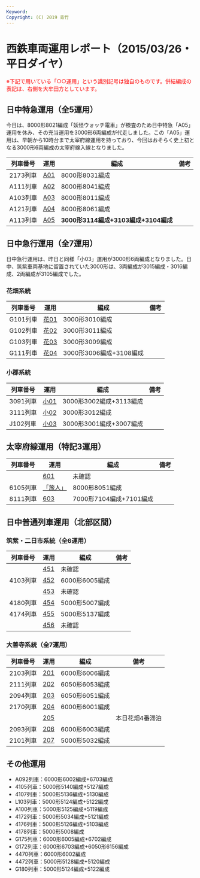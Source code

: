 ```yaml
---
Keyword: 
Copyright: (C) 2019 青竹
---
```


# 西鉄車両運用レポート（2015/03/26・平日ダイヤ）

<span style="color:#FF0000;">※下記で用いている「○○運用」という識別記号は独自のものです。併結編成の表記は、右側を大牟田方としています。</span>

## 日中特急運用（全5運用）

今日は、8000形8021編成「妖怪ウォッチ電車」が検査のため日中特急「A05」運用を休み、その充当運用を3000形6両編成が代走しました。この「A05」運用は、早朝から10時台まで太宰府線運用を持っており、今回はおそらく史上初となる3000形6両編成の太宰府線入線となりました。

| 列車番号 | 運用 | 編成 | 備考 |
| --- | --- | --- | --- |
| 2173列車 | [A01](https://aotake91.net/railway/nishitetsu/dia/20140322/unyoulist-weekday.htm#WA01) | 8000形8031編成 |  |
| A111列車 | [A02](https://aotake91.net/railway/nishitetsu/dia/20140322/unyoulist-weekday.htm#WA02) | 8000形8041編成 |  |
| A103列車 | [A03](https://aotake91.net/railway/nishitetsu/dia/20140322/unyoulist-weekday.htm#WA03) | 8000形8011編成 |  |
| A121列車 | [A04](https://aotake91.net/railway/nishitetsu/dia/20140322/unyoulist-weekday.htm#WA04) | 8000形8061編成 |  |
| A113列車 | [A05](https://aotake91.net/railway/nishitetsu/dia/20140322/unyoulist-weekday.htm#WA05) | **3000形3114編成+3103編成+3104編成** |  |

## 日中急行運用（全7運用）

日中急行運用は、昨日と同様「小03」運用が3000形6両編成となりました。日中、筑紫車両基地に留置されていた3000形は、3両編成が3015編成・3016編成、2両編成が3105編成でした。

### 花畑系統

| 列車番号 | 運用 | 編成 | 備考 |
| --- | --- | --- | --- |
| G101列車 | [花01](https://aotake91.net/railway/nishitetsu/dia/20140322/unyoulist-weekday.htm#WG01) | 3000形3010編成 |  |
| G102列車 | [花02](https://aotake91.net/railway/nishitetsu/dia/20140322/unyoulist-weekday.htm#WG02) | 3000形3011編成 |  |
| G103列車 | [花03](https://aotake91.net/railway/nishitetsu/dia/20140322/unyoulist-weekday.htm#WG03) | 3000形3009編成 |  |
| G111列車 | [花04](https://aotake91.net/railway/nishitetsu/dia/20140322/unyoulist-weekday.htm#WG04) | 3000形3006編成+3108編成 |  |

### 小郡系統

| 列車番号 | 運用 | 編成 | 備考 |
| --- | --- | --- | --- |
| 3091列車 | [小01](https://aotake91.net/railway/nishitetsu/dia/20140322/unyoulist-weekday.htm#WJ01) | 3000形3002編成+3113編成 |  |
| 3111列車 | [小02](https://aotake91.net/railway/nishitetsu/dia/20140322/unyoulist-weekday.htm#WJ02) | 3000形3012編成 |  |
| J102列車 | [小03](https://aotake91.net/railway/nishitetsu/dia/20140322/unyoulist-weekday.htm#WJ03) | 3000形3001編成+3007編成 |  |

## 太宰府線運用（特記3運用）

| 列車番号 | 運用 | 編成 | 備考 |
| --- | --- | --- | --- |
|  | [601](https://aotake91.net/railway/nishitetsu/dia/20140322/unyoulist-weekday.htm#W601) | 未確認 |  |
| 6105列車 | [「旅人」](https://aotake91.net/railway/nishitetsu/dia/20140322/unyoulist-weekday.htm#W602) | 8000形8051編成 |  |
| 8111列車 | [603](https://aotake91.net/railway/nishitetsu/dia/20140322/unyoulist-weekday.htm#W603) | 7000形7104編成+7101編成 |  |

## 日中普通列車運用（北部区間）

### 筑紫・二日市系統（全6運用）

| 列車番号 | 運用 | 編成 | 備考 |
| --- | --- | --- | --- |
|  | [451](https://aotake91.net/railway/nishitetsu/dia/20140322/unyoulist-weekday.htm#W451) | 未確認 |  |
| 4103列車 | [452](https://aotake91.net/railway/nishitetsu/dia/20140322/unyoulist-weekday.htm#W452) | 6000形6005編成 |  |
|  | [453](https://aotake91.net/railway/nishitetsu/dia/20140322/unyoulist-weekday.htm#W453) | 未確認 |  |
| 4180列車 | [454](https://aotake91.net/railway/nishitetsu/dia/20140322/unyoulist-weekday.htm#W454) | 5000形5007編成 |  |
| 4174列車 | [455](https://aotake91.net/railway/nishitetsu/dia/20140322/unyoulist-weekday.htm#W455) | 5000形5137編成 |  |
|  | [456](https://aotake91.net/railway/nishitetsu/dia/20140322/unyoulist-weekday.htm#W456) | 未確認 |  |

### 大善寺系統（全7運用）

| 列車番号 | 運用 | 編成 | 備考 |
| --- | --- | --- | --- |
| 2103列車 | [201](https://aotake91.net/railway/nishitetsu/dia/20140322/unyoulist-weekday.htm#W201) | 6000形6006編成 |  |
| 2111列車 | [202](https://aotake91.net/railway/nishitetsu/dia/20140322/unyoulist-weekday.htm#W202) | 6050形6053編成 |  |
| 2094列車 | [203](https://aotake91.net/railway/nishitetsu/dia/20140322/unyoulist-weekday.htm#W203) | 6050形6051編成 |  |
| 2170列車 | [204](https://aotake91.net/railway/nishitetsu/dia/20140322/unyoulist-weekday.htm#W204) | 6000形6001編成 |  |
|  | [205](https://aotake91.net/railway/nishitetsu/dia/20140322/unyoulist-weekday.htm#W205) |  | 本日花畑4番滞泊 |
| 2093列車 | [206](https://aotake91.net/railway/nishitetsu/dia/20140322/unyoulist-weekday.htm#W206) | 6000形6003編成 |  |
| 2101列車 | [207](https://aotake91.net/railway/nishitetsu/dia/20140322/unyoulist-weekday.htm#W207) | 5000形5032編成 |  |

## その他運用

* A092列車：6000形6002編成+6703編成
* 4105列車：5000形5140編成+5127編成
* 4107列車：5000形5136編成+5130編成
* L103列車：5000形5124編成+5122編成
* A100列車：5000形5125編成+5119編成
* 4172列車：5000形5034編成+5121編成
* 4176列車：5000形5126編成+5103編成
* 4178列車：5000形5008編成
* G175列車：6000形6005編成+6702編成
* G172列車：6000形6703編成+6050形6156編成
* 4470列車：6000形6002編成
* 4472列車：5000形5128編成+5120編成
* G180列車：5000形5124編成+5122編成

